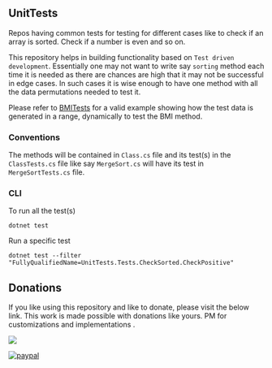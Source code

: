 ## UnitTests
Repos having common tests for testing for different cases like to check if an array is sorted. Check if a number is even and so on.

This repository helps in building functionality based on `Test driven development`. Essentially one may not want to write say `sorting` method each time it is needed as there are chances are high that it may not be successful in edge cases. In such cases it is wise enough to have one method with all the data permutations needed to test it.

Please refer to [BMITests](Mathe/BMITests) for a valid example showing how the test data is generated in a range, dynamically to test the BMI method. 

### Conventions
The methods will be contained in `Class.cs` file and its test(s) in the `ClassTests.cs` file like say `MergeSort.cs` will have its test in `MergeSortTests.cs` file.

### CLI

To run all the test(s)

```
dotnet test
```

Run a specific test

```
dotnet test --filter "FullyQualifiedName=UnitTests.Tests.CheckSorted.CheckPositive"
```

## Donations
If you like using this repository and like to donate, please visit the below link. This work is made possible with donations like yours. PM for customizations and implementations .

<a href="https://www.buymeacoffee.com/ragavendra"><img src="https://img.buymeacoffee.com/button-api/?text=Buy me a pop&emoji=🥃&slug=ragavendra&button_colour=FFDD00&font_colour=000000&font_family=Cookie&outline_colour=000000&coffee_colour=ffffff" /></a>

[![paypal](https://www.paypalobjects.com/en_US/i/btn/btn_donateCC_LG.gif)](https://www.paypal.com/cgi-bin/webscr?cmd=_s-xclick&hosted_button_id=ZKRHDCLG22EJA)